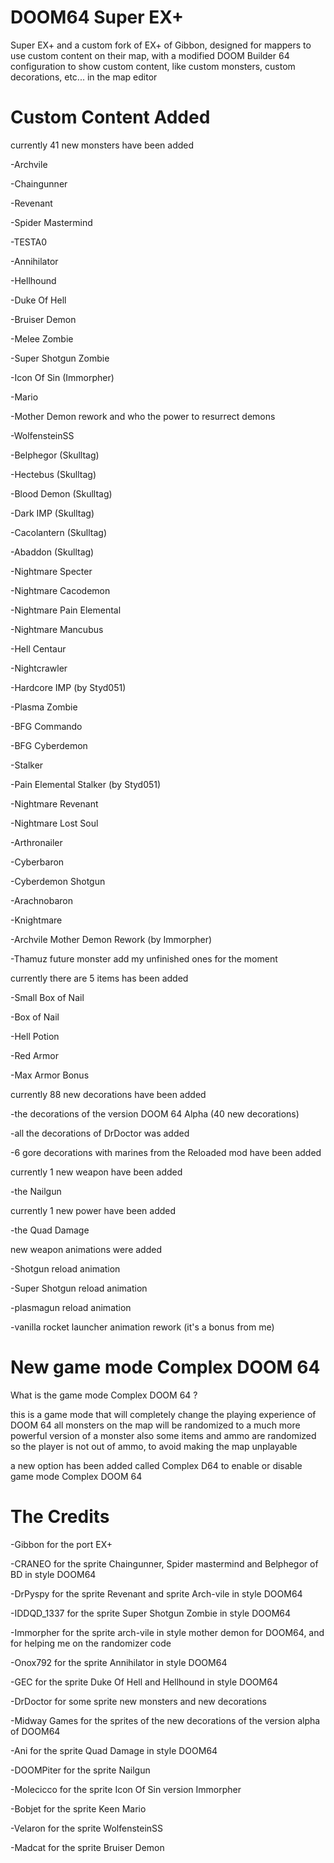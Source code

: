 # DOOM64 Super EX+
Super EX+ and a custom fork of  EX+ of Gibbon, designed for mappers to use custom content on their map, with a modified DOOM Builder 64 configuration to show custom content, like custom monsters, custom decorations, etc... in the map editor

# Custom Content Added
currently 41 new monsters have been added

-Archvile

-Chaingunner

-Revenant

-Spider Mastermind

-TESTA0

-Annihilator 

-Hellhound

-Duke Of Hell

-Bruiser Demon

-Melee Zombie

-Super Shotgun Zombie

-Icon Of Sin (Immorpher)

-Mario

-Mother Demon rework and who the power to resurrect demons

-WolfensteinSS

-Belphegor (Skulltag)

-Hectebus (Skulltag)

-Blood Demon (Skulltag)

-Dark IMP (Skulltag)

-Cacolantern (Skulltag)

-Abaddon (Skulltag)

-Nightmare Specter 

-Nightmare Cacodemon

-Nightmare Pain Elemental

-Nightmare Mancubus

-Hell Centaur

-Nightcrawler

-Hardcore IMP (by Styd051)

-Plasma Zombie

-BFG Commando

-BFG Cyberdemon

-Stalker

-Pain Elemental Stalker (by Styd051)

-Nightmare Revenant

-Nightmare Lost Soul

-Arthronailer 

-Cyberbaron

-Cyberdemon Shotgun

-Arachnobaron

-Knightmare

-Archvile Mother Demon Rework (by Immorpher)

-Thamuz future monster  add my unfinished ones for the moment

currently there are 5 items has been added

-Small Box of Nail

-Box of Nail

-Hell Potion

-Red Armor

-Max Armor Bonus

currently 88 new decorations have been added

-the decorations of the version DOOM 64 Alpha (40 new decorations)

-all the decorations of DrDoctor was added

-6 gore decorations with marines from the Reloaded mod have been added

currently 1 new weapon have been added

-the Nailgun

currently 1 new power have been added

-the Quad Damage

new weapon animations were added

-Shotgun reload animation

-Super Shotgun reload animation

-plasmagun reload animation

-vanilla rocket launcher animation rework (it's a bonus from me)

# New game mode Complex DOOM 64 

What is the game mode Complex DOOM 64 ?

this is a game mode that will completely change the playing experience of DOOM 64 all monsters on the map will be randomized to a much more powerful version of a monster also some items and ammo are randomized so the player is not out of ammo, to avoid making the map unplayable

a new option has been added called Complex D64 to enable or disable game mode Complex DOOM 64 
 
# The Credits
-Gibbon for the port EX+

-CRANEO for the sprite Chaingunner, Spider mastermind and Belphegor of BD in style DOOM64 

-DrPyspy for the sprite Revenant and sprite Arch-vile in style DOOM64  

-IDDQD_1337 for the sprite Super Shotgun Zombie in style DOOM64

-Immorpher for the sprite arch-vile in style mother demon for DOOM64, and for helping me on the randomizer code 

-Onox792 for the sprite Annihilator in style DOOM64

-GEC for the sprite Duke Of Hell and Hellhound in style DOOM64

-DrDoctor for some sprite new monsters and new decorations

-Midway Games for the sprites of the new decorations of the version alpha of DOOM64

-Ani for the sprite Quad Damage in style DOOM64

-DOOMPiter for the sprite Nailgun 

-Molecicco for the sprite Icon Of Sin version Immorpher

-Bobjet for the sprite Keen Mario

-Velaron for the sprite WolfensteinSS

-Madcat for the sprite Bruiser Demon